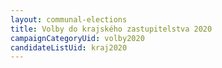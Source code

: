 ```yaml
---
layout: communal-elections
title: Volby do krajského zastupitelstva 2020
campaignCategoryUid: volby2020
candidateListUid: kraj2020
---
```

